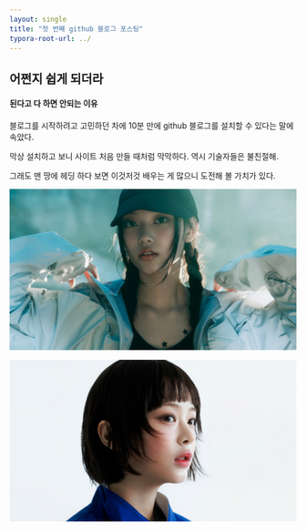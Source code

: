 ```yaml
---
layout: single
title: "첫 번째 github 블로그 포스팅"
typora-root-url: ../
---
```






## 어쩐지 쉽게 되더라



#### 된다고 다 하면 안되는 이유



블로그를 시작하려고 고민하던 차에 10분 만에 github 블로그를 설치할 수 있다는 말에 속았다. 

막상 설치하고 보니 사이트 처음 만들 때처럼 막막하다. 역시 기술자들은 불친절해. 

그래도 맨 땅에 헤딩 하다 보면 이것저것 배우는 게 많으니 도전해 볼 가치가 있다. 



![haerin-newjeans-supernatural--4k-wallpaper-uhdpaper.com-249@3@b](\images\2021-07-29-first\haerin-newjeans-supernatural--4k-wallpaper-uhdpaper.com-249@3@b.jpg)



![hanni-newjeans-how-sweet-4k-wallpaper-uhdpaper.com-578@0@j](\images\2021-07-29-first\hanni-newjeans-how-sweet-4k-wallpaper-uhdpaper.com-578@0@j-1722347109598-4.jpg)
